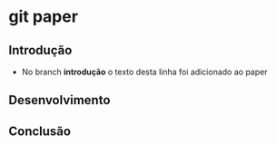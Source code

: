 # git paper

## Introdução
* No branch **introdução** o texto desta linha foi adicionado ao paper

## Desenvolvimento

## Conclusão